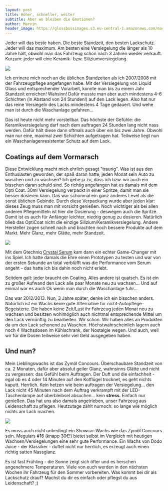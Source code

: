 ```yaml
---
layout: post
title: Höher, schneller, weiter
subtitle: Aber wo bleiben die Emotionen?
author: Marvin
header_image: https://glossbossimages.s3.eu-central-1.amazonaws.com/marvin/coating-vs-wachs/DSC01105.jpg
---
```


Jeder will das beste haben. Die beste Standzeit, den besten Lackschutz. Jeder will das maximum. Am besten eine Versiegelung die länger als 10 Jahre hält, obwohl man das Fahrzeug schon nach 3 Jahren wieder verkauft.
Kurzum: jeder will eine Keramik- bzw. Siliziumversiegelung.

![](https://glossbossimages.s3.eu-central-1.amazonaws.com/marvin/coating-vs-wachs/DSC01103.jpg) 

Ich errinere mich noch an die üblichen Standzeiten als ich 2007/2008 mit der Fahrzeugpflege angefangen habe. Mit der Versiegelung von Liquid Glass und entsprechender Vorarbeit, konnte man bis zu einem Jahr Standzeit erreichen! Wahsinn! Dafür musste man aber auch mindestens 4-6 Schichten (in Abstand von 24 Stunden!) auf den Lack legen. Also hat nur das reine Versiegeln des Lacks mindestens 4 Tage gedauert. Und wehe man ist durch die Waschanlage gefahren...

Das ist heute nicht mehr vorstellbar. Das höchste der Gefühle: die Keramikversiegelung darf nach dem auftragen 24 Stunden lang nicht nass werden. Dafür hält diese dann oftmals auch über ein bis zwei Jahre. Obwohl man nur eine, maximal zwei Schichten aufgetragen hat. Teilweise liegt nun ein Waschanlagenresistenter Schutz auf dem Lack.

## Coatings auf dem Vormarsch

Diese Entwicklung macht mich ehrlich gesagt "traurig". Was ist aus den Enthusiasten geworden, der spaß daran hatte, jeden Monat sein Auto zu waschen und zu wachsen? Ich gebe ja zu, dass ich bzw. wir auch ein bisschen daran schuld sind. So richtig angefangen hat es damals mit dem Opti Coat. 30ml Versiegelung verpackt in einer Spritze, damit man sie besser dosieren kann. Das war schonmal ein ganz anderes Level als die sonst üblichen Gebinde. Durch diese Verpackung wurde aber jeden klar: dieses Zeug muss man mit vorsicht genießen. Noch wichtiger als bei allen anderen Pflegemitteln ist hier die Dosierung - deswegen auch die Spritze. Damit ist es auch für Anfänger leichter, niedrig genug zu dosieren. Natürlich blieb das OptiCoat nicht die einzige Silizium/Keramikversiegelung. Andere Hersteller zogen schnell nach und brachten noch bessere Produkte auf dem Markt. Mehr Glanz, mehr Glätte, mehr Standzeit.

![](https://glossbossimages.s3.eu-central-1.amazonaws.com/marvin/coating-vs-wachs/DSC01109.jpg)

Mit dem Gtechniq [Crystal Serum](https://glossboss.de/produkttest/gtechniq-crystal-serum-test-anwendung-auftrag/) kam dann ein echter Game-Changer mit ins Spiel. Ich hatte damals die Ehre einen Prototypen zu testen und war von der ersten Sekunde an total verblüfft was die Performance vom Serum angeht - das hatte ich bis dahin noch nicht erlebt.

Seitdem galt: jeder braucht ein Coating. Alles andere ist quatsch. Es ist ein zu großer Aufwand den Lack alle paar Monate neu zu wachsen... Und auf einmal war es auch Ok wenn man durch die Waschanlage fuhr...

Das war 2012/2013. Nun, 3 Jahre später, denke ich ein bisschen anders. Natürlich ist ein Wachs keine gute Alternative für nicht-Autopflege-Begeisterte. Die haben keine Zeit/Lust ihr Fahrzeug jeden Monat neu zu wachsen und besitzen wohlmöglich auch nichtmal entsprechende Mittel um den Lack vernünftig zu bearbeiten.
Wir schon. Wir haben alles an Produkten da um den Lack schonend zu Waschen. Höchstwahrscheinlich lagern auch noch 4 Wachsdosen im Kühlschrank, der Nostalgie wegen. Und auch, weil wir für die Dosen teilweise sehr viel Geld ausgegeben haben.

## Und nun?

Mein Lieblingswachs ist das Zymöl Concours. Überschaubare Standzeit von ca. 2 Monaten, dafür aber absolut geiler Glanz, wahnsinns Glätte und nicht zu vergessen: das Gefühl beim Auftragen. Der Duft und die einfachheit - egal ob es 4 oder 14 Minuten auf den Kotflügel trocknet, es geht nichts kaputt. Herrlich. Kein hetzen wie beim auftragen der Versiegelung... den Lack nicht 45 Minuten nach dem Auftrag verkrampft mit der LED-Taschenlampe auf überbleibsel absuchen... kein **stress**. Einfach nur genießen.
Das hat uns also damals angetrieben, unser Fahrzeug aus Leidenschaft zu pflegen. Heutzutage zählt nurnoch: so lange wie möglich nichts am Lack machen.

![](https://glossbossimages.s3.eu-central-1.amazonaws.com/marvin/coating-vs-wachs/DSC01110.jpg)

Es muss auch nicht unbedingt ein Showcar-Wachs wie das Zymöl Concours sein. Meguiars #16 (knapp 30€!) bietet selbst im Vergleich mit heutigen Wachsen/Versiegelungen eine sehr gute Performance. Ein Wachs von Dodo Juice - der Klassiker - duftet nicht nur herrlich, es erzeugt auch einen richtig satten Nassglanz.

Es ist fast Frühling - die Sonne zeigt sich öfter und es herschen angenehmere Temperaturen. Viele von euch werden in den nächsten Wochen ihr Fahrzeug für den Sommer vorbereiten. Was kommt bei dir als Lackschutz drauf? Machst du dir es einfach oder pflegst du aus Leidenschaft? ;)